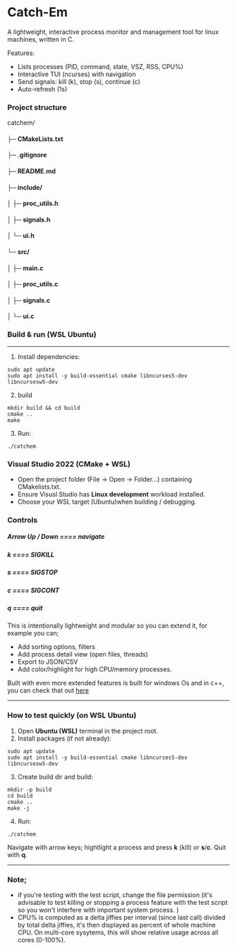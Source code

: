# Catch-Em
A lightweight, interactive process monitor and management tool for linux machines, written in C.

Features:
- Lists processes (PID, command, state, VSZ, RSS, CPU%)
- Interactive TUI (ncurses) with navigation
- Send signals: kill (k), stop (s), continue (c)
- Auto-refresh (1s)

### Project structure

catchem/
#### ├─ CMakeLists.txt
#### ├─ .gitignore
#### ├─ README.md
#### ├─ include/
#### │  ├─ proc_utils.h
#### │  ├─ signals.h
#### │  └─ ui.h
#### └─ src/
####  │  ├─ main.c
####  │  ├─ proc_utils.c
####  │  ├─ signals.c
####  │  └─ ui.c



### Build & run (WSL Ubuntu)
---
1. Install dependencies:
```   
sudo apt update
sudo apt install -y build-essential cmake libncurses5-dev libncursesw5-dev

```
2. build
```  
mkdir build && cd build
cmake ..
make
```
3. Run:
```  
./catchem
```

### Visual Studio 2022 (CMake + WSL)
- Open the project folder (File -> Open -> Folder...) containing CMakelists.txt.
- Ensure Visusl Studio has **Linux development** workload installed.
- Choose your WSL target (Ubuntu)when building / debugging.

### Controls 
 ##### Arrow Up / Down ==== navigate
 ##### k           ==== SIGKILL
 ##### s           ==== SIGSTOP
 ##### c           ==== SIGCONT
 ##### q           ==== quit


This is intentionally lightweight and modular so you can extend it, for example you can;
- Add sorting options, filters
- Add process detail view (open files, threads)
- Export to JSON/CSV
- Add color/highlight for high CPU/memory processes.

Built with even more extended features is built for windows Os and in c++, you can check that out
[here](https://github.com/iCode1t/catchEm-win.git)



---

### How to test quickly (on WSL Ubuntu)

1. Open **Ubuntu (WSL)** terminal in the project root.  
2. Install packages (if not already):
```  
sudo apt update
sudo apt install -y build-essential cmake libncurses5-dev libncursesw5-dev
```
3. Create build dir and build:

```  
mkdir -p build
cd build
cmake ..
make -j
```
4. Run:
```
./catchem
```


Navigate with arrow keys; hightlight a process and press **k** (kill) or **s**/**c**. Quit with **q**.

---

### Note;  
- if you're testing with the test script, change the file permission (it's advisable to test killing or stopping a process feature with the test script so you won't interfere with important system process. )
- CPU% is computed as a delta jiffies per interval (since last call) divided by total delta jiffies, it's then displayed as percent of whole machine CPU. On multi-core sysytems, this will show relative usage across all cores (0-100%).    
